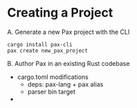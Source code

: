 # Creating a Project


A. Generate a new Pax project with the CLI

```
cargo install pax-cli
pax create new_pax_project
```

B. Author Pax in an existing Rust codebase

 - cargo.toml modifications
    - deps: pax-lang + pax alias
    - parser bin target
 - 